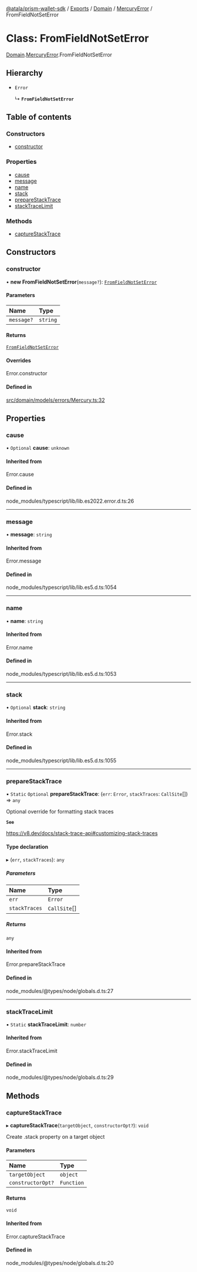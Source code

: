 [@atala/prism-wallet-sdk](../README.md) / [Exports](../modules.md) / [Domain](../modules/Domain.md) / [MercuryError](../modules/Domain.MercuryError.md) / FromFieldNotSetError

# Class: FromFieldNotSetError

[Domain](../modules/Domain.md).[MercuryError](../modules/Domain.MercuryError.md).FromFieldNotSetError

## Hierarchy

- `Error`

  ↳ **`FromFieldNotSetError`**

## Table of contents

### Constructors

- [constructor](Domain.MercuryError.FromFieldNotSetError.md#constructor)

### Properties

- [cause](Domain.MercuryError.FromFieldNotSetError.md#cause)
- [message](Domain.MercuryError.FromFieldNotSetError.md#message)
- [name](Domain.MercuryError.FromFieldNotSetError.md#name)
- [stack](Domain.MercuryError.FromFieldNotSetError.md#stack)
- [prepareStackTrace](Domain.MercuryError.FromFieldNotSetError.md#preparestacktrace)
- [stackTraceLimit](Domain.MercuryError.FromFieldNotSetError.md#stacktracelimit)

### Methods

- [captureStackTrace](Domain.MercuryError.FromFieldNotSetError.md#capturestacktrace)

## Constructors

### constructor

• **new FromFieldNotSetError**(`message?`): [`FromFieldNotSetError`](Domain.MercuryError.FromFieldNotSetError.md)

#### Parameters

| Name | Type |
| :------ | :------ |
| `message?` | `string` |

#### Returns

[`FromFieldNotSetError`](Domain.MercuryError.FromFieldNotSetError.md)

#### Overrides

Error.constructor

#### Defined in

[src/domain/models/errors/Mercury.ts:32](https://github.com/input-output-hk/atala-prism-wallet-sdk-ts/blob/1ffdae52df023bad4ba1a76cf6d76793dfc29b80/src/domain/models/errors/Mercury.ts#L32)

## Properties

### cause

• `Optional` **cause**: `unknown`

#### Inherited from

Error.cause

#### Defined in

node_modules/typescript/lib/lib.es2022.error.d.ts:26

___

### message

• **message**: `string`

#### Inherited from

Error.message

#### Defined in

node_modules/typescript/lib/lib.es5.d.ts:1054

___

### name

• **name**: `string`

#### Inherited from

Error.name

#### Defined in

node_modules/typescript/lib/lib.es5.d.ts:1053

___

### stack

• `Optional` **stack**: `string`

#### Inherited from

Error.stack

#### Defined in

node_modules/typescript/lib/lib.es5.d.ts:1055

___

### prepareStackTrace

▪ `Static` `Optional` **prepareStackTrace**: (`err`: `Error`, `stackTraces`: `CallSite`[]) => `any`

Optional override for formatting stack traces

**`See`**

https://v8.dev/docs/stack-trace-api#customizing-stack-traces

#### Type declaration

▸ (`err`, `stackTraces`): `any`

##### Parameters

| Name | Type |
| :------ | :------ |
| `err` | `Error` |
| `stackTraces` | `CallSite`[] |

##### Returns

`any`

#### Inherited from

Error.prepareStackTrace

#### Defined in

node_modules/@types/node/globals.d.ts:27

___

### stackTraceLimit

▪ `Static` **stackTraceLimit**: `number`

#### Inherited from

Error.stackTraceLimit

#### Defined in

node_modules/@types/node/globals.d.ts:29

## Methods

### captureStackTrace

▸ **captureStackTrace**(`targetObject`, `constructorOpt?`): `void`

Create .stack property on a target object

#### Parameters

| Name | Type |
| :------ | :------ |
| `targetObject` | `object` |
| `constructorOpt?` | `Function` |

#### Returns

`void`

#### Inherited from

Error.captureStackTrace

#### Defined in

node_modules/@types/node/globals.d.ts:20
